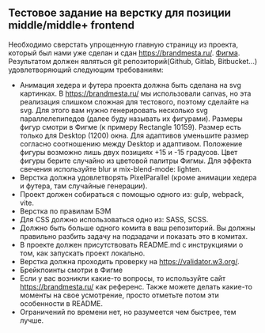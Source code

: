 ## Тестовое задание на верстку для позиции middle/middle+ frontend

Необходимо сверстать упрощенную главную страницу из проекта, который был нами уже сделан и сдан https://brandmesta.ru/. [Фигма](https://www.figma.com/file/jrUkTbvthSBY4UhPOPIlJi/Friendlee-Test-Task-Mesto?type=design&node-id=377%3A2243&t=L5nfOWiWOqNLTcHB-1).
Результатом должен являться git репозиторий(Github, Gitlab, Bitbucket...) удовлетворяющий следующим требованиям:

- Анимация хедера и футера проекта должна быть сделана на svg картинках. В https://brandmesta.ru/ мы использовали canvas, но эта реализация слишком сложная для тестового, поэтому сделайте на svg.
  Для этого вам нужно генерировать несколько svg параллелепипедов (далее буду называть их фигурами). Размеры фигур смотри в Фигме (к примеру Rectangle 10159). Размер есть только для Desktop (1200) окна.
  Для адаптивов уменьшите размер согласно соотношению между Desktop и адаптивом. Положение фигуры возможно лишь двух позициях +15 и -15 градусов. Цвет фигуры берите случайно из цветовой палитры Фигмы.
  Для эффекта свечения используйте blur и mix-blend-mode: lighten.
- Верстка должна удовлетворять PixelParallel (кроме анимации хедера и футера, там случайные генерации).
- Проект должен собираться с помощью одного из: gulp, webpack, vite.
- Верстка по правилам БЭМ
- Для CSS должно использоваться одно из: SASS, SCSS.
- Должно быть больше одного комита в ваш репозиторий. Вы должны правильно разбить задачу на подзадачи и показать это в комитах.
- В проекте должен присутствовать README.md с инструкциями о том, как запускать проект локально.
- Верстка должна проходить проверку на https://validator.w3.org/.
- Брейкпоинты смотри в Фигме
- Если у вас возникли какие-то вопросы, то используйте сайт https://brandmesta.ru/ как референс. Также можете делать какие-то моменты на свое усмотрение, просто отметьте потом эти особенности в README.
- Ограничений по времени нет, но разумеется чем быстрее, тем лучше.
